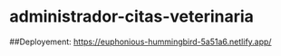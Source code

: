 # administrador-citas-veterinaria

##Deployement: 
https://euphonious-hummingbird-5a51a6.netlify.app/
